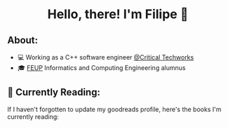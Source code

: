 <div id="body" align="center">
  <h1>
    Hello, there! I'm Filipe 👋
  </h1>
</div>


<div style="border-bottom: 0px">
  <h2>
  About:
  </h2>
</div>

- 💻 Working as a C++ software engineer [@Critical Techworks](https://www.criticaltechworks.com/)
- 🎓 [FEUP](https://fe.up.pt) Informatics and Computing Engineering alumnus


## 🌱 Currently Reading:

If I haven't forgotten to update my goodreads profile, here's the books I'm currently reading:
<!--BOOK_LIST-->
